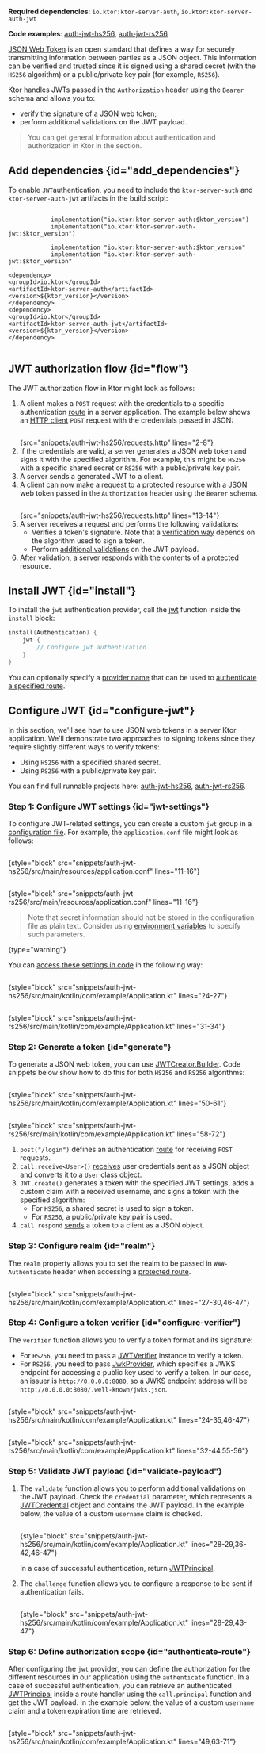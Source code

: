 [//]: # (title: JSON Web Tokens)

<microformat>
<p>
<b>Required dependencies</b>: <code>io.ktor:ktor-server-auth</code>, <code>io.ktor:ktor-server-auth-jwt</code>
</p>
<p>
<b>Code examples</b>: 
<a href="https://github.com/ktorio/ktor-documentation/tree/%current-branch%/codeSnippets/snippets/auth-jwt-hs256">auth-jwt-hs256</a>, 
<a href="https://github.com/ktorio/ktor-documentation/tree/%current-branch%/codeSnippets/snippets/auth-jwt-rs256">auth-jwt-rs256</a>
</p>
</microformat>

[JSON Web Token](https://jwt.io/) is an open standard that defines a way for securely transmitting information between parties as a JSON object. This information can be verified and trusted since it is signed using a shared secret (with the `HS256` algorithm) or a public/private key pair (for example, `RS256`).

Ktor handles JWTs passed in the `Authorization` header using the `Bearer` schema and allows you to:
* verify the signature of a JSON web token;
* perform additional validations on the JWT payload.

> You can get general information about authentication and authorization in Ktor in the [](authentication.md) section.


## Add dependencies {id="add_dependencies"}
To enable `JWT`authentication, you need to include the `ktor-server-auth` and `ktor-server-auth-jwt` artifacts in the build script:

<tabs group="languages">
    <tab title="Gradle (Kotlin)" group-key="kotlin">
        <code style="block" lang="Kotlin" title="Sample">
            implementation("io.ktor:ktor-server-auth:$ktor_version")
            implementation("io.ktor:ktor-server-auth-jwt:$ktor_version")
        </code>
    </tab>
    <tab title="Gradle (Groovy)" group-key="groovy">
        <code style="block" lang="Groovy" title="Sample">
            implementation "io.ktor:ktor-server-auth:$ktor_version"
            implementation "io.ktor:ktor-server-auth-jwt:$ktor_version"
        </code>
    </tab>
    <tab title="Maven" group-key="maven">
        <code style="block" lang="XML" title="Sample">
&lt;dependency&gt;
&lt;groupId&gt;io.ktor&lt;/groupId&gt;
&lt;artifactId&gt;ktor-server-auth&lt;/artifactId&gt;
&lt;version&gt;${ktor_version}&lt;/version&gt;
&lt;/dependency&gt;
&lt;dependency&gt;
&lt;groupId&gt;io.ktor&lt;/groupId&gt;
&lt;artifactId&gt;ktor-server-auth-jwt&lt;/artifactId&gt;
&lt;version&gt;${ktor_version}&lt;/version&gt;
&lt;/dependency&gt;
        </code>
   </tab>
</tabs>


## JWT authorization flow {id="flow"}
The JWT authorization flow in Ktor might look as follows:
1. A client makes a `POST` request with the credentials to a specific authentication [route](Routing_in_Ktor.md) in a server application. The example below shows an [HTTP client](https://www.jetbrains.com/help/idea/http-client-in-product-code-editor.html) `POST` request with the credentials passed in JSON:
   ```HTTP
   ```
   {src="snippets/auth-jwt-hs256/requests.http" lines="2-8"}
2. If the credentials are valid, a server generates a JSON web token and signs it with the specified algorithm. For example, this might be `HS256` with a specific shared secret or `RS256` with a public/private key pair.
3. A server sends a generated JWT to a client.
4. A client can now make a request to a protected resource with a JSON web token passed in the `Authorization` header using the `Bearer` schema.
   ```HTTP
   ```
   {src="snippets/auth-jwt-hs256/requests.http" lines="13-14"}
5. A server receives a request and performs the following validations:
   * Verifies a token's signature. Note that a [verification way](#configure-verifier) depends on the algorithm used to sign a token.
   * Perform [additional validations](#validate-payload) on the JWT payload.
6. After validation, a server responds with the contents of a protected resource.


## Install JWT {id="install"}
To install the `jwt` authentication provider, call the [jwt](https://api.ktor.io/ktor-server/ktor-server-plugins/ktor-server-auth-jwt/io.ktor.server.auth.jwt/jwt.html) function inside the `install` block:

```kotlin
install(Authentication) {
    jwt {
        // Configure jwt authentication
    }
}
```
You can optionally specify a [provider name](authentication.md#provider-name) that can be used to [authenticate a specified route](#authenticate-route).


## Configure JWT {id="configure-jwt"}
In this section, we'll see how to use JSON web tokens in a server Ktor application. We'll demonstrate two approaches to signing tokens since they require slightly different ways to verify tokens:
* Using `HS256` with a specified shared secret. 
* Using `RS256` with a public/private key pair.

You can find full runnable projects here: [auth-jwt-hs256](https://github.com/ktorio/ktor-documentation/tree/%current-branch%/codeSnippets/snippets/auth-jwt-hs256), [auth-jwt-rs256](https://github.com/ktorio/ktor-documentation/tree/%current-branch%/codeSnippets/snippets/auth-jwt-rs256).

### Step 1: Configure JWT settings {id="jwt-settings"}

To configure JWT-related settings, you can create a custom `jwt` group in a [configuration file](Configurations.xml#configuration-file). For example, the `application.conf` file might look as follows:

<tabs group="sign-alg">
<tab title="HS256" group-key="hs256">

```
```
{style="block" src="snippets/auth-jwt-hs256/src/main/resources/application.conf" lines="11-16"}

</tab>
<tab title="RS256" group-key="rs256">

```
```
{style="block" src="snippets/auth-jwt-rs256/src/main/resources/application.conf" lines="11-16"}

</tab>
</tabs>

> Note that secret information should not be stored in the configuration file as plain text. Consider using [environment variables](Configurations.xml#environment-variables) to specify such parameters.
>
{type="warning"}

You can [access these settings in code](Configurations.xml#read-configuration-in-code) in the following way:

<tabs group="sign-alg">
<tab title="HS256" group-key="hs256">

```kotlin
```
{style="block" src="snippets/auth-jwt-hs256/src/main/kotlin/com/example/Application.kt" lines="24-27"}

</tab>
<tab title="RS256" group-key="rs256">

```kotlin
```
{style="block" src="snippets/auth-jwt-rs256/src/main/kotlin/com/example/Application.kt" lines="31-34"}

</tab>
</tabs>



### Step 2: Generate a token {id="generate"}

To generate a JSON web token, you can use [JWTCreator.Builder](https://javadoc.io/doc/com.auth0/java-jwt/latest/com/auth0/jwt/JWTCreator.Builder.html). Code snippets below show how to do this for both `HS256` and `RS256` algorithms:

<tabs group="sign-alg">
<tab title="HS256" group-key="hs256">

```kotlin
```
{style="block" src="snippets/auth-jwt-hs256/src/main/kotlin/com/example/Application.kt" lines="50-61"}

</tab>
<tab title="RS256" group-key="rs256">

```kotlin
```
{style="block" src="snippets/auth-jwt-rs256/src/main/kotlin/com/example/Application.kt" lines="58-72"}

</tab>
</tabs>

1. `post("/login")` defines an authentication [route](Routing_in_Ktor.md) for receiving `POST` requests.
2. `call.receive<User>()` [receives](serialization.md#receive_data) user credentials sent as a JSON object and converts it to a `User` class object.
3. `JWT.create()` generates a token with the specified JWT settings, adds a custom claim with a received username, and signs a token with the specified algorithm:
   * For `HS256`, a shared secret is used to sign a token.
   * For `RS256`, a public/private key pair is used.
4. `call.respond` [sends](serialization.md#send_data) a token to a client as a JSON object.



### Step 3: Configure realm {id="realm"}
The `realm` property allows you to set the realm to be passed in `WWW-Authenticate` header when accessing a [protected route](#authenticate-route).

```kotlin
```
{style="block" src="snippets/auth-jwt-hs256/src/main/kotlin/com/example/Application.kt" lines="27-30,46-47"}


### Step 4: Configure a token verifier {id="configure-verifier"}

The `verifier` function allows you to verify a token format and its signature:
* For `HS256`, you need to pass a [JWTVerifier](https://www.javadoc.io/doc/com.auth0/java-jwt/latest/com/auth0/jwt/JWTVerifier.html) instance to verify a token.
* For `RS256`, you need to pass [JwkProvider](https://www.javadoc.io/doc/com.auth0/jwks-rsa/latest/com/auth0/jwk/JwkProvider.html), which specifies a JWKS endpoint for accessing a public key used to verify a token. In our case, an issuer is `http://0.0.0.0:8080`, so a JWKS endpoint address will be `http://0.0.0.0:8080/.well-known/jwks.json`.


<tabs group="sign-alg">
<tab title="HS256" group-key="hs256">

```kotlin
```
{style="block" src="snippets/auth-jwt-hs256/src/main/kotlin/com/example/Application.kt" lines="24-35,46-47"}

</tab>
<tab title="RS256" group-key="rs256">

```kotlin
```
{style="block" src="snippets/auth-jwt-rs256/src/main/kotlin/com/example/Application.kt" lines="32-44,55-56"}

</tab>
</tabs>


### Step 5: Validate JWT payload {id="validate-payload"}

1. The `validate` function allows you to perform additional validations on the JWT payload. Check the `credential` parameter, which represents a [JWTCredential](https://api.ktor.io/ktor-server/ktor-server-plugins/ktor-server-auth-jwt/io.ktor.server.auth.jwt/-j-w-t-credential/index.html) object and contains the JWT payload. In the example below, the value of a custom `username` claim is checked.
   ```kotlin
   ```
   {style="block" src="snippets/auth-jwt-hs256/src/main/kotlin/com/example/Application.kt" lines="28-29,36-42,46-47"}
   
   In a case of successful authentication, return [JWTPrincipal](https://api.ktor.io/ktor-server/ktor-server-plugins/ktor-server-auth-jwt/io.ktor.server.auth.jwt/-j-w-t-principal/index.html). 
2. The `challenge` function allows you to configure a response to be sent if authentication fails.
   ```kotlin
   ```
   {style="block" src="snippets/auth-jwt-hs256/src/main/kotlin/com/example/Application.kt" lines="28-29,43-47"}







### Step 6: Define authorization scope {id="authenticate-route"}

After configuring the `jwt` provider, you can define the authorization for the different resources in our application using the `authenticate` function. In a case of successful authentication, you can retrieve an authenticated [JWTPrincipal](https://api.ktor.io/ktor-server/ktor-server-plugins/ktor-server-auth-jwt/io.ktor.server.auth.jwt/-j-w-t-principal/index.html) inside a route handler using the `call.principal` function and get the JWT payload. In the example below, the value of a custom `username` claim and a token expiration time are retrieved.

```kotlin
```
{style="block" src="snippets/auth-jwt-hs256/src/main/kotlin/com/example/Application.kt" lines="49,63-71"}
